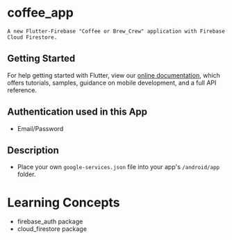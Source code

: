 # coffee_app

```
A new Flutter-Firebase "Coffee or Brew_Crew" application with Firebase Cloud Firestore.
```

## Getting Started

For help getting started with Flutter, view our
[online documentation](https://flutter.dev/docs), which offers tutorials,
samples, guidance on mobile development, and a full API reference.

## Authentication used in this App

- Email/Password

## Description

- Place your own ```google-services.json``` file into your app's ```/android/app``` folder.

# Learning Concepts

- firebase_auth package
- cloud_firestore package